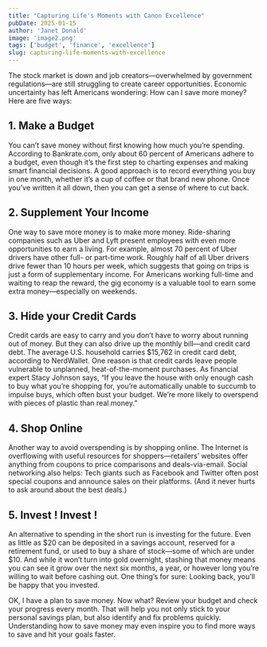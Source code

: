 ```yaml
---
title: "Capturing Life's Moments with Canon Excellence"
pubDate: 2025-01-15
author: 'Janet Donald'
image: 'image2.png'
tags: ['budget', 'finance', 'excellence']
slug: capturing-life-moments-with-excellence
---
```


The stock market is down and job creators—overwhelmed by government regulations—are still struggling to create career opportunities. Economic uncertainty has left Americans wondering: How can I save more money? Here are five ways:

## **1. Make a Budget**

You can’t save money without first knowing how much you’re spending. According to Bankrate.com, only about 60 percent of Americans adhere to a budget, even though it’s the first step to charting expenses and making smart financial decisions. A good approach is to record everything you buy in one month, whether it’s a cup of coffee or that brand new phone. Once you’ve written it all down, then you can get a sense of where to cut back. 

## **2. Supplement Your Income**

One way to save more money is to make more money. Ride-sharing companies such as Uber and Lyft present employees with even more opportunities to earn a living. For example, almost 70 percent of Uber drivers have other full- or part-time work. Roughly half of all Uber drivers drive fewer than 10 hours per week, which suggests that going on trips is just a form of supplementary income. For Americans working full-time and waiting to reap the reward, the gig economy is a valuable tool to earn some extra money—especially on weekends. 

## **3. Hide your Credit Cards**

Credit cards are easy to carry and you don’t have to worry about running out of money. But they can also drive up the monthly bill—and credit card debt. The average U.S. household carries $15,762 in credit card debt, according to NerdWallet. One reason is that credit cards leave people vulnerable to unplanned, heat-of-the-moment purchases. As financial expert Stacy Johnson says, “If you leave the house with only enough cash to buy what you’re shopping for, you’re automatically unable to succumb to impulse buys, which often bust your budget. We’re more likely to overspend with pieces of plastic than real money.”

## **4. Shop Online**

Another way to avoid overspending is by shopping online. The Internet is overflowing with useful resources for shoppers—retailers’ websites offer anything from coupons to price comparisons and deals-via-email. Social networking also helps: Tech giants such as Facebook and Twitter often post special coupons and announce sales on their platforms. (And it never hurts to ask around about the best deals.) 

## **5. Invest ! Invest !**

An alternative to spending in the short run is investing for the future. Even as little as $20 can be deposited in a savings account, reserved for a retirement fund, or used to buy a share of stock—some of which are under $10. And while it won’t turn into gold overnight, stashing that money means you can see it grow over the next six months, a year, or however long you’re willing to wait before cashing out. One thing’s for sure: Looking back, you’ll be happy that you invested.


OK, I have a plan to save money. Now what?
Review your budget and check your progress every month. That will help you not only stick to your personal savings plan, but also identify and fix problems quickly. Understanding how to save money may even inspire you to find more ways to save and hit your goals faster.
